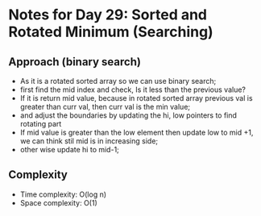 # Notes for Day 29: Sorted and Rotated Minimum (Searching)

## Approach (binary search)

- As it is a rotated sorted array so we can use binary search;
- first find the mid index and check, Is it less than the previous value?
- If it is return mid value, because in rotated sorted array previous val is greater than curr val, then curr val is the min value;
- and adjust the boundaries by updating the hi, low pointers to find rotating part
- If mid value is greater than the low element then update low to mid +1, we can think stil mid is in increasing side;
- other wise update hi to mid-1;

## Complexity

- Time complexity: O(log n)
- Space complexity: O(1)
